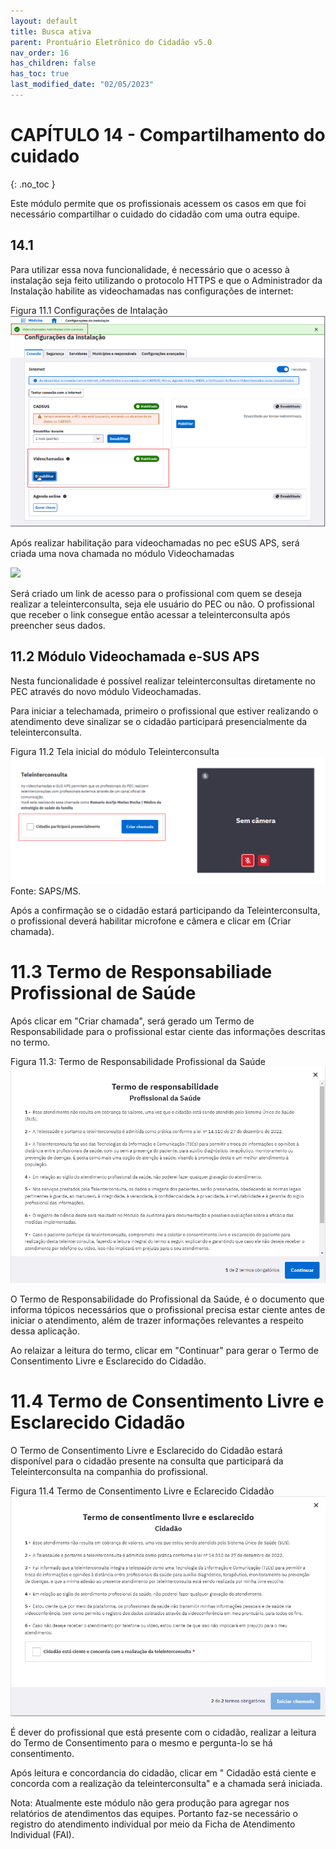 ```yaml
---
layout: default
title: Busca ativa
parent: Prontuário Eletrônico do Cidadão v5.0
nav_order: 16
has_children: false
has_toc: true
last_modified_date: "02/05/2023"
---
```



# CAPÍTULO 14 - Compartilhamento do cuidado
{: .no_toc }

Este módulo permite que os profissionais acessem os casos em que foi necessário compartilhar o cuidado do cidadão com uma outra equipe. 


## 14.1 

Para utilizar essa nova funcionalidade, é necessário que o acesso à instalação seja feito utilizando o protocolo HTTPS e que o Administrador da Instalação habilite as videochamadas nas configurações de internet:

Figura 11.1 Configurações de Intalação
![](media/pec_imagevideochamada1.png)

Após realizar habilitação para videochamadas no pec eSUS APS, será criada uma nova chamada no módulo Videochamadas

![](media/v%C3%ADdeochamada.png)

Será criado um link de acesso para o profissional com quem se deseja realizar a teleinterconsulta, seja ele usuário do PEC ou não. O profissional que receber o link consegue então acessar a teleinterconsulta após preencher seus dados.

##  11.2 Módulo Videochamada e-SUS APS

Nesta funcionalidade é possível realizar teleinterconsultas diretamente no PEC através do novo módulo Videochamadas.

Para iniciar a telechamada, primeiro o profissional que estiver realizando o atendimento deve sinalizar se o cidadão participará presencialmente da teleinterconsulta.


Figura 11.2 Tela inicial do módulo Teleinterconsulta
![](media/pec_imagevideochamada2.png)
Fonte: SAPS/MS.

Após a confirmação se o cidadão estará participando da Teleinterconsulta, o profissional deverá habilitar microfone e câmera e clicar em (Criar chamada).

# 11.3 Termo de Responsabiliade Profissional de Saúde

Após clicar em "Criar chamada", será gerado um Termo de Responsabilidade para o profissional estar ciente das informações descritas no termo.

Figura 11.3: Termo de Responsabilidade Profissional da Saúde
![](media/pec_imagevideochamada3.png)

O Termo de Responsabilidade do Profissional da Saúde, é o documento que informa tópicos necessários que o profissional precisa estar ciente antes de iniciar o atendimento, além de trazer informações relevantes a respeito dessa aplicação.

Ao relaizar a leitura do termo, clicar em "Continuar" para gerar o Termo de Consentimento Livre e Esclarecido do Cidadão.


# 11.4 Termo de Consentimento Livre e Esclarecido Cidadão

O Termo de Consentimento Livre e Esclarecido do Cidadão estará disponível para o cidadão presente na consulta que participará da Teleinterconsulta na companhia do profissional.

Figura 11.4 Termo de Consentimento Livre e Eclarecido Cidadão
![](media/pec_imagevideochamada4.png)

É dever do profissional que está presente com o cidadão, realizar a leitura do Termo de Consentimento para o mesmo e pergunta-lo se há consentimento. 

Após leitura e concordancia do cidadão, clicar em " Cidadão está ciente e concorda com a realização da teleinterconsulta" e a chamada será iniciada. 

Nota: Atualmente este módulo não gera produção para agregar nos relatórios de atendimentos das equipes. Portanto faz-se necessário o registro do atendimento individual por meio da Ficha de Atendimento Individual (FAI). 
